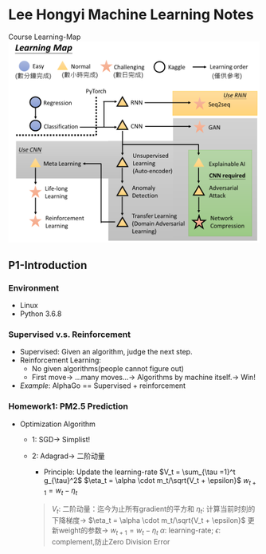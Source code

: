 # Lee Hongyi Machine Learning Notes

Course Learning-Map
![6c100e4b1b78e891c27cba6b02919b27.png](6c100e4b1b78e891c27cba6b02919b27.png)


## P1-Introduction
### Environment
- Linux
- Python 3.6.8

### Supervised v.s. Reinforcement
- Supervised: 
	Given an algorithm, judge the next step.
- Reinforcement Learning:
	- No given algorithms(people cannot figure out)
	- First move-> ...many moves...-> Algorithms by machine itself.-> Win!
- *Example*: AlphaGo == Supervised + reinforcement 

### Homework1: PM2.5 Prediction
- Optimization Algorithm
    - 1: SGD→ Simplist! 
    - 2: Adagrad→ 二阶动量
        - Principle: Update the learning-rate
        $V_t = \sum_{\tau =1}^t g_{\tau}^2$
        $\eta_t = \alpha \cdot m_t/\sqrt{V_t + \epsilon}$
        $w_{t+1} = w_t - \eta_t$
        

        > $V_t$: 二阶动量：迄今为止所有gradient的平方和
        > $\eta_t:$ 计算当前时刻的下降梯度→ $\eta_t = \alpha \cdot m_t/\sqrt{V_t + \epsilon}$
        	更新weight的参数→ $w_{t+1} = w_t - \eta_t$
        > $\alpha:$ learning-rate;
        > $\epsilon:$ complement,防止Zero Division Error


